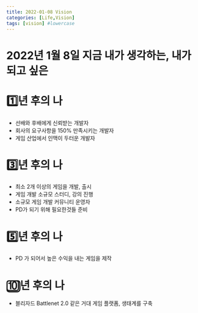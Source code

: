 ```yaml
---
title: 2022-01-08 Vision
categories: [Life,Vision]
tags: [vision] #lowercase    
---
```


# 2022년 1월 8일 지금 내가 생각하는, 내가 되고 싶은

# 1️⃣년 후의 나
- 선배와 후배에게 신뢰받는 개발자
- 회사의 요구사항을 150% 만족시키는 개발자
- 게임 산업에서 인맥이 두터운 개발자

# 3️⃣년 후의 나
- 최소 2개 이상의 게임을 개발, 출시
- 게임 개발 소규모 스터디, 강의 진행 
- 소규모 게임 개발 커뮤니티 운영자
- PD가 되기 위해 필요한것들 준비

# 5️⃣년 후의 나
- PD 가 되어서 높은 수익을 내는 게임을 제작

# 🔟년 후의 나
- 블리자드 Battlenet 2.0 같은 거대 게임 플랫폼, 생태계를 구축
